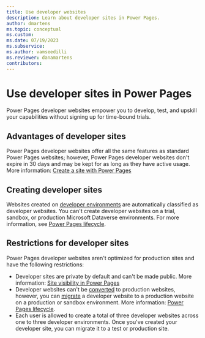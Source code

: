 ```yaml
---
title: Use developer websites
description: Learn about developer sites in Power Pages.
author: dmartens
ms.topic: conceptual
ms.custom: 
ms.date: 07/19/2023
ms.subservice:
ms.author: vamseedilli
ms.reviewer: danamartens
contributors:
---
```


# Use developer sites in Power Pages

Power Pages developer websites empower you to develop, test, and upskill your capabilities without signing up for time-bound trials. 

## Advantages of developer sites

Power Pages developer websites offer all the same features as standard Power Pages websites; however, Power Pages developer websites don't expire in 30 days and may be kept for as long as they have active usage. More information: [Create a site with Power Pages](create-manage.md)

## Creating developer sites

Websites created on [developer environments](/power-apps/maker/maker-create-environment) are automatically classified as developer websites. You can't create developer websites on a trial, sandbox, or production Microsoft Dataverse environments. For more information, see [Power Pages lifecycle](../admin/lifecycle.md).

## Restrictions for developer sites

Power Pages developer websites aren't optimized for production sites and have the following restrictions:

- Developer sites are private by default and can't be made public. More information: [Site visibility in Power Pages](../security/site-visibility.md)
- Developer websites can't be [converted](../admin/convert-site.md) to production websites, however, you can [migrate](../admin/migrate-site-configuration.md) a developer website to a production website on a production or sandbox environment. More information: [Power Pages lifecycle](../admin/lifecycle.md).
- Each user is allowed to create a total of three developer websites across one to three developer environments. Once you've created your developer site, you can migrate it to a test or production site.

    
